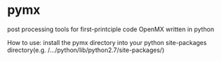 # pymx
post processing tools for first-printciple code OpenMX written in python

How to use: install the pymx directory into your python site-packages directory(e.g. /.../python/lib/python2.7/site-packages/)
